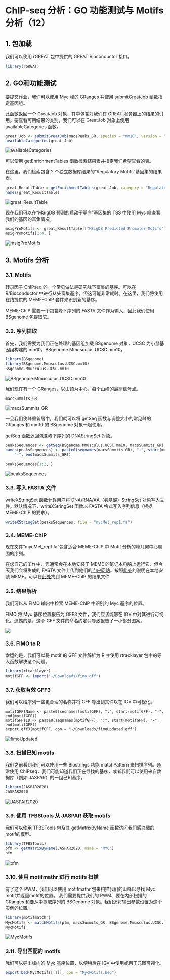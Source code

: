 # ChIP-seq 分析：GO 功能测试与 Motifs 分析（12）



## 1. 包加载

我们可以使用 rGREAT 包中提供的 GREAT Bioconductor 接口。

```R
library(rGREAT)
```



## 2. GO和功能测试

要提交作业，我们可以使用 Myc 峰的 GRanges 并使用 submitGreatJob 函数指定基因组。

此函数返回一个 GreatJob 对象，其中包含对我们在 GREAT 服务器上的结果的引用。要查看可用结果的类别，我们可以在 GreatJob 对象上使用 availableCategories 函数。

```R
great_Job <- submitGreatJob(macsPeaks_GR, species = "mm10", version = "3.0.0", request_interval = 1)
availableCategories(great_Job)
```

![availableCategories](https://swindler-typora.oss-cn-chengdu.aliyuncs.com/typora_imgs/image-20230207174853941.png)



可以使用 getEnrichmentTables 函数检索结果表并指定我们希望查看的表。

在这里，我们检索包含 2 个独立数据库结果的“Regulatory Motifs”基因集的结果表。

```R
great_ResultTable = getEnrichmentTables(great_Job, category = "Regulatory Motifs")
names(great_ResultTable)
```

![great_ResultTable](https://swindler-typora.oss-cn-chengdu.aliyuncs.com/typora_imgs/image-20230207174921744.png)



现在我们可以在“MSigDB 预测的启动子基序”基因集的 TSS 中使用 Myc 峰查看我们的基因的富集情况。

```R
msigProMotifs <- great_ResultTable[["MSigDB Predicted Promoter Motifs"]]
msigProMotifs[1:4, ]
```

![msigProMotifs](https://swindler-typora.oss-cn-chengdu.aliyuncs.com/typora_imgs/image-20230207174939790.png)



## 3. Motifs 分析

### 3.1. Motifs

转录因子 ChIPseq 的一个常见做法是研究峰下富集的基序。可以在 R/Bioconductor 中进行从头富集基序，但这可能非常耗时。在这里，我们将使用在线提供的 MEME-ChIP 套件来识别新的基序。

MEME-ChIP 需要一个包含峰下序列的 FASTA 文件作为输入，因此我们使用 BSgenome 包提取它。



### 3.2. 序列提取

首先，我们需要为我们正在处理的基因组加载 BSgenome 对象，UCSC 为小鼠基因组构建的 mm10，BSgenome.Mmusculus.UCSC.mm10。

```R
library(BSgenome)
library(BSgenome.Mmusculus.UCSC.mm10)
BSgenome.Mmusculus.UCSC.mm10
```

![BSgenome.Mmusculus.UCSC.mm10](https://swindler-typora.oss-cn-chengdu.aliyuncs.com/typora_imgs/image-20230207175153084.png)



我们现在有一个 GRanges，以山顶为中心，每个山峰的最高信号点。

```R
macsSummits_GR
```

![macsSummits_GR](https://swindler-typora.oss-cn-chengdu.aliyuncs.com/typora_imgs/image-20230207175239970.png)



一旦我们使峰重新居中，我们就可以将 getSeq 函数与调整大小的常见峰的 GRanges 和 mm10 的 BSgenome 对象一起使用。

getSeq 函数返回包含峰下序列的 DNAStringSet 对象。

```R
peaksSequences <- getSeq(BSgenome.Mmusculus.UCSC.mm10, macsSummits_GR)
names(peaksSequences) <- paste0(seqnames(macsSummits_GR), ":", start(macsSummits_GR),
    "-", end(macsSummits_GR))

peaksSequences[1:2, ]
```

![peaksSequences](https://swindler-typora.oss-cn-chengdu.aliyuncs.com/typora_imgs/image-20230207175307144.png)



### 3.3. 写入 FASTA 文件

writeXStringSet 函数允许用户将 DNA/RNA/AA（氨基酸）StringSet 对象写入文件。默认情况下，writeXStringSet 函数以 FASTA 格式写入序列信息（根据 MEME-ChIP 的要求）。

```R
writeXStringSet(peaksSequences, file = "mycMel_rep1.fa")
```



### 3.4. MEME-ChIP

现在文件“mycMel_rep1.fa”包含适合 MEME-ChIP 中 Motif 分析的峰几何中心周围的序列。

在您自己的工作中，您通常会在本地安装了 MEME 的笔记本电脑上运行它，但今天我们会将生成的 FASTA 文件上传到他们的[门户网站](http://meme-suite.org/tools/meme-chip "MEME")。按照[此处](http://meme-suite.org/doc/download.html "Installation")的说明在本地安装 MEME。可以在[此处](http://rockefelleruniversity.github.io/myc_Meme_Example/meme-chip.html "结果")找到 MEME-ChIP 的结果文件



### 3.5. 结果解析

我们可以从 FIMO 输出中检索 MEME-ChIP 中识别的 Myc 基序的位置。

FIMO 将 Myc 基序位置报告为 GFF3 文件，我们应该能够在 IGV 中对其进行可视化。遗憾的是，这个 GFF 文件的命名约定只导致报告了一小部分图案。

![](https://swindler-typora.oss-cn-chengdu.aliyuncs.com/typora_imgs/image-20230207175556641.png)



### 3.6. FIMO to R

幸运的是，我们可以将 motif 的 GFF 文件解析为 R 并使用 rtracklayer 包中的导入函数解决这个问题。

```R
library(rtracklayer)
motifGFF <- import("~/Downloads/fimo.gff")
```



### 3.7. 获取有效 GFF3

我们可以给序列一些更合理的名称并将 GFF 导出到文件以在 IGV 中可视化。

```
motifGFF$Name <- paste0(seqnames(motifGFF), ":", start(motifGFF), "-", end(motifGFF))
motifGFF$ID <- paste0(seqnames(motifGFF), ":", start(motifGFF), "-", end(motifGFF))
export.gff3(motifGFF, con = "~/Downloads/fimoUpdated.gff")
```

![fimoUpdated](https://swindler-typora.oss-cn-chengdu.aliyuncs.com/typora_imgs/image-20230207175646956.png)



### 3.8. 扫描已知 motifs

我们之前看到我们可以使用一些 Biostrings 功能 matchPattern 来扫描序列。通常使用 ChIPseq，我们可能知道我们正在寻找的基序，或者我们可以使用来自数据库（例如 JASPAR）的一组已知基序。

```R
library(JASPAR2020)
JASPAR2020
```

![JASPAR2020](https://swindler-typora.oss-cn-chengdu.aliyuncs.com/typora_imgs/image-20230207175725616.png)



### 3.9. 使用 TFBStools 从 JASPAR 获取 motifs

我们可以使用 TFBSTools 包及其 getMatrixByName 函数访问我们感兴趣的motif的模型。

```R
library(TFBSTools)
pfm <- getMatrixByName(JASPAR2020, name = "MYC")
pfm
```

![pfm](https://swindler-typora.oss-cn-chengdu.aliyuncs.com/typora_imgs/image-20230207175806506.png)



### 3.10. 使用 motifmathr 进行 motifs 扫描

有了这个 PWM，我们可以使用 motifmathr 包来扫描我们的山峰以寻找 Myc motif并返回motif的位置。
我们需要提供我们的 PWM、要在内部扫描的 GRanges 和要从中提取序列的 BSGenome 对象。我们还将输出参数设置为这个实例的位置。

```R
library(motifmatchr)
MycMotifs <- matchMotifs(pfm, macsSummits_GR, BSgenome.Mmusculus.UCSC.mm10, out = "positions")
MycMotifs
```

![MycMotifs](https://swindler-typora.oss-cn-chengdu.aliyuncs.com/typora_imgs/image-20230207175922553.png)



### 3.11. 导出匹配的 motifs

我们可以导出峰内的 Myc 基序位置，以便稍后在 IGV 中使用或用于元图可视化。

```R
export.bed(MycMotifs[[1]], con = "MycMotifs.bed")
```

